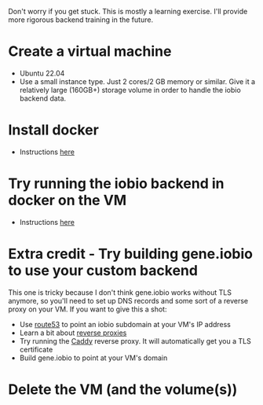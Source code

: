 Don't worry if you get stuck. This is mostly a learning exercise. I'll provide more rigorous backend training in the future.

# Create a virtual machine

* Ubuntu 22.04
* Use a small instance type. Just 2 cores/2 GB memory or similar. Give it a relatively large (160GB+) storage volume in order to handle the iobio backend data.


# Install docker

* Instructions [here](https://docs.docker.com/engine/install/ubuntu/#install-using-the-repository)


# Try running the iobio backend in docker on the VM

* Instructions [here](https://github.com/iobio/iobio-gru-backend)

# Extra credit - Try building gene.iobio to use your custom backend

This one is tricky because I don't think gene.iobio works without TLS anymore, so you'll need to set up DNS records and some sort of a reverse proxy on your VM. If you want to give this a shot:

* Use [route53](https://aws.amazon.com/route53/) to point an iobio subdomain at your VM's IP address
* Learn a bit about [reverse proxies](https://www.cloudflare.com/learning/cdn/glossary/reverse-proxy/)
* Try running the [Caddy](https://caddyserver.com/) reverse proxy. It will automatically get you a TLS certificate
* Build gene.iobio to point at your VM's domain

# Delete the VM (and the volume(s))

